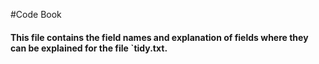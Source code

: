 #Code Book

#### This file contains the field names and explanation of fields where they can be explained for the file `tidy.txt.
